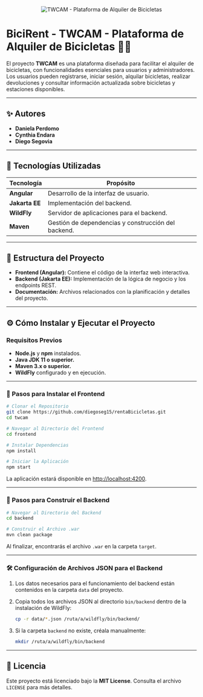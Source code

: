 <div align="center">
    <img src="https://github.com/diegoseg15/rentaBicicletas/blob/master/frontend/public/assets/CapturaPantalla.png?raw=true" alt="TWCAM - Plataforma de Alquiler de Bicicletas" />
</div>

# BiciRent - TWCAM - Plataforma de Alquiler de Bicicletas 🚴‍♂️

El proyecto **TWCAM** es una plataforma diseñada para facilitar el alquiler de bicicletas, con funcionalidades esenciales para usuarios y administradores. Los usuarios pueden registrarse, iniciar sesión, alquilar bicicletas, realizar devoluciones y consultar información actualizada sobre bicicletas y estaciones disponibles.

---

## ✨ Autores

- **Daniela Perdomo**  
- **Cynthia Endara**  
- **Diego Segovia**  

---

## 🚀 Tecnologías Utilizadas

| **Tecnología**         | **Propósito**                           |
|------------------------|-----------------------------------------|
| **Angular**            | Desarrollo de la interfaz de usuario.  |
| **Jakarta EE**         | Implementación del backend.            |
| **WildFly**            | Servidor de aplicaciones para el backend. |
| **Maven**              | Gestión de dependencias y construcción del backend. |

---

## 📂 Estructura del Proyecto

- **Frontend (Angular):** Contiene el código de la interfaz web interactiva.  
- **Backend (Jakarta EE):** Implementación de la lógica de negocio y los endpoints REST.  
- **Documentación:** Archivos relacionados con la planificación y detalles del proyecto.

---

## ⚙️ Cómo Instalar y Ejecutar el Proyecto

### Requisitos Previos

- **Node.js** y **npm** instalados.  
- **Java JDK 11 o superior.**  
- **Maven 3.x o superior.**  
- **WildFly** configurado y en ejecución.  

---

### 🔧 Pasos para Instalar el Frontend

```bash
# Clonar el Repositorio
git clone https://github.com/diegoseg15/rentaBicicletas.git
cd twcam

# Navegar al Directorio del Frontend
cd frontend

# Instalar Dependencias
npm install

# Iniciar la Aplicación
npm start
```

La aplicación estará disponible en [http://localhost:4200](http://localhost:4200).

---

### 🔧 Pasos para Construir el Backend

```bash
# Navegar al Directorio del Backend
cd backend

# Construir el Archivo .war
mvn clean package
```

Al finalizar, encontrarás el archivo `.war` en la carpeta `target`.

---

### 🛠️ Configuración de Archivos JSON para el Backend

1. Los datos necesarios para el funcionamiento del backend están contenidos en la carpeta `data` del proyecto.  
2. Copia todos los archivos JSON al directorio `bin/backend` dentro de la instalación de WildFly:
   ```bash
   cp -r data/*.json /ruta/a/wildfly/bin/backend/
   ```

3. Si la carpeta `backend` no existe, créala manualmente:
   ```bash
   mkdir /ruta/a/wildfly/bin/backend
   ```

---

## 📜 Licencia

Este proyecto está licenciado bajo la **MIT License**. Consulta el archivo `LICENSE` para más detalles.

